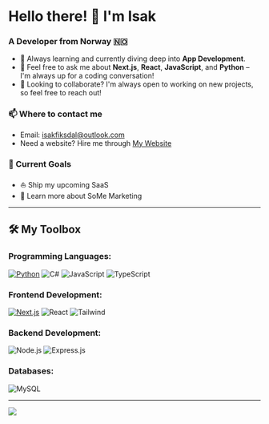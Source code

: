 # Hello there! 👋 I'm **Isak**

### A Developer from Norway 🇳🇴

- 🌱 Always learning and currently diving deep into **App Development**.
- 💬 Feel free to ask me about **Next.js**, **React**, **JavaScript**, and **Python** – I'm always up for a coding conversation!
- 🤝 Looking to collaborate? I'm always open to working on new projects, so feel free to reach out!

### 📫 Where to contact me
- Email: [isakfiksdal@outlook.com](mailto:isakfiksdal@outlook.com)
- Need a website? Hire me through [My Website](https://isakfiks.me/contact)

### 🎯 Current Goals
- ⛵️ Ship my upcoming SaaS
- 🚀 Learn more about SoMe Marketing 
---

## 🛠️ My Toolbox

### Programming Languages:
[![Python](https://img.shields.io/badge/Python-3776AB?logo=python&logoColor=fff)](#)
![C#](https://img.shields.io/badge/-C%23-239120?logo=csharp&logoColor=white)
![JavaScript](https://img.shields.io/badge/-JavaScript-F7DF1E?logo=javascript&logoColor=black)
![TypeScript](https://img.shields.io/badge/-TypeScript-007ACC?logo=typescript&logoColor=white)



### Frontend Development:
[![Next.js](https://img.shields.io/badge/Next.js-black?logo=next.js&logoColor=white)](#)
![React](https://img.shields.io/badge/-React-61DAFB?logo=react&logoColor=black)
![Tailwind](https://img.shields.io/badge/-TailwindCSS-38B2AC?logo=tailwind-css&logoColor=white)

### Backend Development:
![Node.js](https://img.shields.io/badge/-Node.js-339933?logo=node-dot-js&logoColor=white)
![Express.js](https://img.shields.io/badge/-Express-000000?logo=express&logoColor=white)

### Databases:
![MySQL](https://img.shields.io/badge/-MySQL-4479A1?logo=mysql&logoColor=white)


---
<a href="https://visitcount.itsvg.in">
  <img src="https://visitcount.itsvg.in/api?id=isakfiks&label=Profile%20Views&color=0&icon=5&pretty=true" />
</a>
